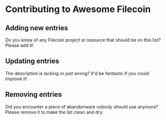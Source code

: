 # Contributing to Awesome Filecoin

## Adding new entries
Do you know of any Filecoin project or resource that should be on this list? Please add it!

## Updating entries
The description is lacking or just wrong? It'd be fantastic if you could improve it!

## Removing entries
Did you encounter a piece of abandonware nobody should use anymore? Please remove it to make the list clean and dry.